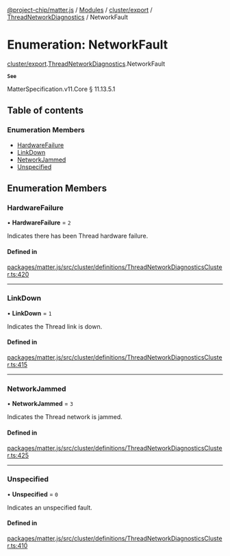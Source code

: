 [@project-chip/matter.js](../README.md) / [Modules](../modules.md) / [cluster/export](../modules/cluster_export.md) / [ThreadNetworkDiagnostics](../modules/cluster_export.ThreadNetworkDiagnostics.md) / NetworkFault

# Enumeration: NetworkFault

[cluster/export](../modules/cluster_export.md).[ThreadNetworkDiagnostics](../modules/cluster_export.ThreadNetworkDiagnostics.md).NetworkFault

**`See`**

MatterSpecification.v11.Core § 11.13.5.1

## Table of contents

### Enumeration Members

- [HardwareFailure](cluster_export.ThreadNetworkDiagnostics.NetworkFault.md#hardwarefailure)
- [LinkDown](cluster_export.ThreadNetworkDiagnostics.NetworkFault.md#linkdown)
- [NetworkJammed](cluster_export.ThreadNetworkDiagnostics.NetworkFault.md#networkjammed)
- [Unspecified](cluster_export.ThreadNetworkDiagnostics.NetworkFault.md#unspecified)

## Enumeration Members

### HardwareFailure

• **HardwareFailure** = ``2``

Indicates there has been Thread hardware failure.

#### Defined in

[packages/matter.js/src/cluster/definitions/ThreadNetworkDiagnosticsCluster.ts:420](https://github.com/project-chip/matter.js/blob/5f71eedebdb9fa54338bde320c311bb359b7455d/packages/matter.js/src/cluster/definitions/ThreadNetworkDiagnosticsCluster.ts#L420)

___

### LinkDown

• **LinkDown** = ``1``

Indicates the Thread link is down.

#### Defined in

[packages/matter.js/src/cluster/definitions/ThreadNetworkDiagnosticsCluster.ts:415](https://github.com/project-chip/matter.js/blob/5f71eedebdb9fa54338bde320c311bb359b7455d/packages/matter.js/src/cluster/definitions/ThreadNetworkDiagnosticsCluster.ts#L415)

___

### NetworkJammed

• **NetworkJammed** = ``3``

Indicates the Thread network is jammed.

#### Defined in

[packages/matter.js/src/cluster/definitions/ThreadNetworkDiagnosticsCluster.ts:425](https://github.com/project-chip/matter.js/blob/5f71eedebdb9fa54338bde320c311bb359b7455d/packages/matter.js/src/cluster/definitions/ThreadNetworkDiagnosticsCluster.ts#L425)

___

### Unspecified

• **Unspecified** = ``0``

Indicates an unspecified fault.

#### Defined in

[packages/matter.js/src/cluster/definitions/ThreadNetworkDiagnosticsCluster.ts:410](https://github.com/project-chip/matter.js/blob/5f71eedebdb9fa54338bde320c311bb359b7455d/packages/matter.js/src/cluster/definitions/ThreadNetworkDiagnosticsCluster.ts#L410)
